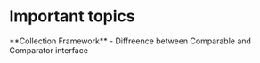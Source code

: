<h1>Important topics</h1>
**Collection Framework**
  - Diffreence between Comparable and Comparator interface
